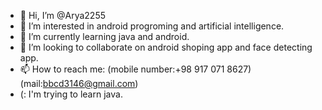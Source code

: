 - 👋 Hi, I’m @Arya2255
- 👀 I’m interested in android progroming and artificial intelligence.
- 🌱 I’m currently learning java and android.
- 💞️ I’m looking to collaborate on android shoping app and face detecting app.
- 📫 How to reach me:   (mobile number:+98 917 071 8627)     (mail:bbcd3146@gmail.com) 
- (: I'm trying to learn java.


<!---
Arya2255/Arya2255 is a ✨ special ✨ repository because its `README.md` (this file) appears on your GitHub profile.
You can click the Preview link to take a look at your changes.
--->
